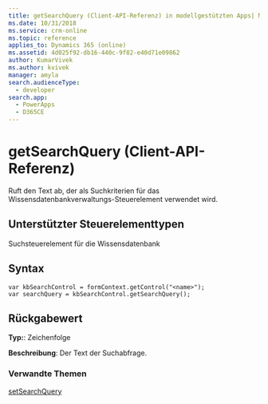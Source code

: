 ```yaml
---
title: getSearchQuery (Client-API-Referenz) in modellgestützten Apps| MicrosoftDocs
ms.date: 10/31/2018
ms.service: crm-online
ms.topic: reference
applies_to: Dynamics 365 (online)
ms.assetid: 4d025f92-db16-440c-9f82-e40d71e09862
author: KumarVivek
ms.author: kvivek
manager: amyla
search.audienceType:
  - developer
search.app:
  - PowerApps
  - D365CE
---
```

# <a name="getsearchquery-client-api-reference"></a>getSearchQuery (Client-API-Referenz)



Ruft den Text ab, der als Suchkriterien für das Wissensdatenbankverwaltungs-Steuerelement verwendet wird. 

## <a name="control-types-supported"></a>Unterstützter Steuerelementtypen

Suchsteuerelement für die Wissensdatenbank

## <a name="syntax"></a>Syntax

```
var kbSearchControl = formContext.getControl("<name>");
var searchQuery = kbSearchControl.getSearchQuery();
```

## <a name="return-value"></a>Rückgabewert

**Typ:**: Zeichenfolge

**Beschreibung**: Der Text der Suchabfrage.

### <a name="related-topics"></a>Verwandte Themen

[setSearchQuery](setSearchQuery.md)

